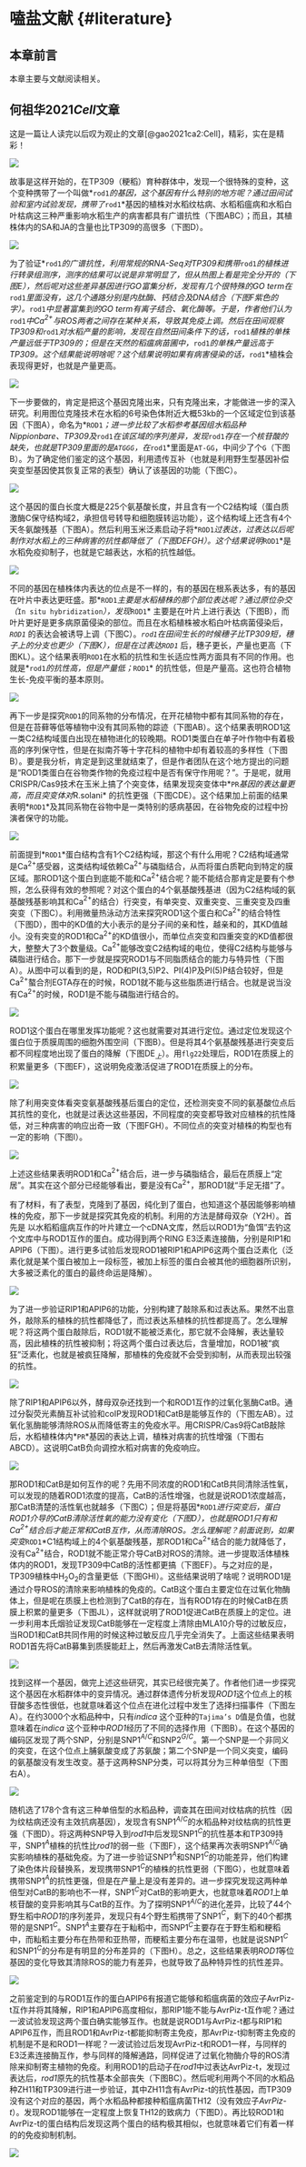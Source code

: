 # 嗑盐文献 {#literature}



## 本章前言

本章主要与文献阅读相关。

## 何祖华2021*Cell*文章

这是一篇让人读完以后叹为观止的文章[@gao2021ca2:Cell]，精彩，实在是精彩！

![](figures/何祖华Cell文章/17.png)

故事是这样开始的，在TP309（粳稻）育种群体中，发现一个很特殊的变种，这个变种携带了一个叫做*`rod1`*的基因，这个基因有什么特别的地方呢？通过田间试验和室内试验发现，携带了*`rod1`*基因的植株对水稻纹枯病、水稻稻瘟病和水稻白叶枯病这三种严重影响水稻生产的病害都具有广谱抗性（下图ABC）；而且，其植株体内的SA和JA的含量也比TP309的高很多（下图D）。

![](figures/何祖华Cell文章/1.png)

为了验证*`rod1`*的广谱抗性，利用常规的RNA-Seq对TP309和携带*`rod1`*的植株进行转录组测序，测序的结果可以说是非常明显了，但从热图上看是完全分开的（下图E），然后呢对这些差异基因进行GO富集分析，发现有几个很特殊的GO term在*`rod1`*里面没有，这几个通路分别是内肽酶、钙结合及DNA结合（下图F紫色的字）。*`rod1`*中显著富集到的GO term有离子结合、氧化酶等。于是，作者他们认为*`rod1`*中Ca$^{2+}$与ROS两者之间存在某种关系，导致其免疫上调。然后在田间观察TP309和*`rod1`*对水稻产量的影响，发现在自然田间条件下的话，*`rod1`*植株的单株产量远低于TP309的；但是在天然的稻瘟病苗圃中，*`rod1`*的单株产量远高于TP309。这个结果能说明啥呢？这个结果说明如果有病害侵染的话，*`rod1`*植株会表现得更好，也就是产量更高。

![](figures/何祖华Cell文章/2.png)

下一步要做的，肯定是把这个基因克隆出来，只有克隆出来，才能做进一步的深入研究。利用图位克隆技术在水稻的6号染色体附近大概53kb的一个区域定位到该基因（下图A），命名为*`ROD1`*；进一步比较了水稻参考基因组水稻品种Nippionbare、TP309及*`rod1`*在该区域的序列差异，发现*`rod1`*存在一个核苷酸的缺失，也就是TP309里面的是`ATGGG`，在*`rod1`*里面是`AT-GG`，中间少了个`G`（下图B）。为了确定他们鉴定的这个基因，利用遗传互补（也就是利用野生型基因补偿突变型基因使其恢复正常的表型）确认了该基因的功能（下图C）。

![](figures/何祖华Cell文章/3.png)

这个基因的蛋白长度大概是225个氨基酸长度，并且含有一个C2结构域（蛋白质激酶C保守结构域2，承担信号转导和细胞膜转运功能），这个结构域上还含有4个天冬氨酸残基（下图A）。然后利用玉米泛素启动子将*`ROD1`*过表达，过表达以后呢制作对水稻上的三种病害的抗性都降低了（下图DEFGH）。这个结果说明*`ROD1`*是水稻免疫抑制子，也就是它越表达，水稻的抗性越低。

![](figures/何祖华Cell文章/4.png)

不同的基因在植株体内表达的位点是不一样的，有的基因在根系表达多，有的基因在叶片中表达更旺盛。那*`ROD1`*主要是水稻植株的那个部位表达呢？通过原位杂交（*`In situ hybridization`*），发现*`ROD1`* 主要是在叶片上进行表达（下图B），而叶片更好是更多病原菌侵染的部位。而且在水稻植株被水稻白叶枯病菌侵染后，*`ROD1`* 的表达会被诱导上调（下图C）。*`rod1`*在田间生长的时候穗子比TP309短，穗子上的分支也更少（下图K），但是在过表达*`ROD1`* 后，穗子更长，产量也更高（下图KL）。这个结果表明`ROD1`在水稻的抗性和生长适应性两方面具有不同的作用。也就是*`rod1`*的抗性高，但是产量低；*`ROD1`* 的抗性低，但是产量高。这也符合植物生长-免疫平衡的基本原则。

![](figures/何祖华Cell文章/5.png)

再下一步是探究`ROD1`的同系物的分布情况，在开花植物中都有其同系物的存在，但是在苔藓等低等植物中没有其同系物的踪迹（下图AB）。这个结果表明ROD1这一类C2结构域蛋白出现在植物进化的较晚期。ROD1类蛋白在单子叶作物中有着极高的序列保守性，但是在拟南芥等十字花科的植物中却有着较高的多样性（下图B）。要是我分析，肯定是到这里就结束了，但是作者团队在这个地方提出的问题是“ROD1类蛋白在谷物类作物的免疫过程中是否有保守作用呢？”。于是呢，就用CRISPR/Cas9技术在玉米上搞了个突变体，结果发现突变体中*`PR`*基因的表达量更高，而且突变体对*R.solani* 的抗性更强（下图CDE）。这个结果加上前面的结果表明*`ROD1`*及其同系物在谷物中是一类特别的感病基因，在谷物免疫的过程中扮演者保守的功能。

<img src="figures/何祖华Cell文章/6.png"  />

前面提到*`ROD1`*蛋白结构含有1个C2结构域，那这个有什么用呢？C2结构域通常是Ca$^{2+}$感受器，这类结构域依赖Ca$^{2+}$与磷脂结合，从而将蛋白质靶向到特定的膜区域。那ROD1这个蛋白到底能不能和Ca$^{2+}$结合呢？能不能结合那肯定是要有个参照，怎么获得有效的参照呢？对这个蛋白的4个氨基酸残基进（因为C2结构域的氨基酸残基影响其和Ca$^{2+}$的结合）行突变，有单突变、双重突变、三重突变及四重突变（下图C）。利用微量热泳动方法来探究ROD1这个蛋白和Ca$^{2+}$的结合特性（下图D），图中的KD值的大小表示的是分子间的亲和性，越亲和的，其KD值越小。没有突变的ROD1和Ca$^{2+}$的KD值很小，而单位点突变和四重突变的KD值都很大，整整大了3个数量级。Ca$^{2+}$能够改变C2结构域的电位，使得C2结构与能够与磷脂进行结合。那下一步就是探究ROD1与不同脂质结合的能力与特异性（下图A）。从图中可以看到的是，ROD和PI(3,5)P2、PI(4)P及PI(5)P结合较好，但是Ca$^{2+}$螯合剂EGTA存在的时候，ROD1就不能与这些脂质进行结合。也就是说当没有Ca$^{2+}$的时候，ROD1是不能与磷脂进行结合的。

![](figures/何祖华Cell文章/7.png)

ROD1这个蛋白在哪里发挥功能呢？这也就需要对其进行定位。通过定位发现这个蛋白位于质膜周围的细胞外围空间（下图B）。但是将其4个氨基酸残基进行突变后都不同程度地出现了蛋白的降解（下图DE$_上$）。用`flg22`处理后，ROD1在质膜上的积累量更多（下图EF），这说明免疫激活促进了ROD1在质膜上的分布。

![](figures/何祖华Cell文章/8.png)

除了利用突变体看突变氨基酸残基后蛋白的定位，还检测突变不同的氨基酸位点后其抗性的变化，也就是过表达这些基因，不同程度的突变都导致对应植株的抗性降低，对三种病害的响应出奇一致（下图FGH）。不同位点的突变对植株的构型也有一定的影响（下图I）。

![](figures/何祖华Cell文章/9.png)

上述这些结果表明ROD1和Ca$^{2+}$结合后，进一步与磷脂结合，最后在质膜上“定居”。其实在这个部分已经能够看出，要是没有Ca$^{2+}$，那ROD1就“手足无措”了。

有了材料，有了表型，克隆到了基因，纯化到了蛋白，也知道这个基因能够影响植株的免疫，那下一步就是探究其免疫的机制。利用的方法是酵母双杂（Y2H）。首先是  以水稻稻瘟病互作的叶片建立一个cDNA文库，然后以ROD1为“鱼饵”去钓这个文库中与ROD1互作的蛋白。成功得到两个RING E3泛素连接酶，分别是RIP1和APIP6（下图）。进行更多试验后发现ROD1被RIP1和APIP6这两个蛋白泛素化（泛素化就是某个蛋白被加上一段标签，被加上标签的蛋白会被其他的细胞器所识别，大多被泛素化的蛋白的最终命运是降解）。

![](figures/何祖华Cell文章/10.png)

为了进一步验证RIP1和APIP6的功能，分别构建了敲除系和过表达系。果然不出意外，敲除系的植株的抗性都降低了，而过表达系植株的抗性都提高了。怎么理解呢？将这两个蛋白敲除后，ROD1就不能被泛素化，那它就不会降解，表达量较高，因此植株的抗性被抑制；将这两个蛋白过表达后，含量增加，ROD1被“疯狂”泛素化，也就是被疯狂降解，那植株的免疫就不会受到抑制，从而表现出较强的抗性。

![](figures/何祖华Cell文章/11.png)

除了RIP1和APIP6以外，酵母双杂还找到一个和ROD1互作的过氧化氢酶CatB。通过分裂荧光素酶互补试验和coIP发现ROD1和CatB是能够互作的（下图左AB）。过氧化氢酶能够清除ROS从而降低寄主的免疫水平。用CRISPR/Cas9将CatB敲除后，水稻植株体内*`PR`*基因的表达上调，植株对病害的抗性增强（下图右ABCD）。这说明CatB负向调控水稻对病害的免疫响应。

![](figures/何祖华Cell文章/12.png)

那ROD1和CatB是如何互作的呢？先用不同浓度的ROD1和CatB共同清除活性氧，可以发现的随着ROD1浓度的提高，CatB的活性增强，也就是说ROD1浓度越高，那CatB清楚的活性氧也就越多（下图C）；但是将基因*`ROD1`*进行突变后，蛋白ROD1介导的CatB清除活性氧的能力没有变化（下图D），也就是ROD1只有和Ca$^{2+}$结合后才能正常和CatB互作，从而清除ROS。怎么理解呢？前面说到，如果突变*`ROD1`*C1结构域上的4个氨基酸残基，那ROD1和Ca$^{2+}$结合的能力就降低了，没有Ca$^{2+}$结合，ROD1就不能正常介导CatB对ROS的清除。进一步提取活体植株体内的ROD1，发现TP309中CatB的活性都更搞（下图EF）。与之对应的是，TP309植株中H$_2$O$_2$的含量更低（下图GHI）。这些结果说明了啥呢？说明ROD1是通过介导ROS的清除来影响植株的免疫的。CatB这个蛋白主要定位在过氧化物酶体上，但是呢在质膜上也检测到了CatB的存在，当有ROD1存在的时候CatB在质膜上积累的量更多（下图JL），这样就说明了ROD1促进CatB在质膜上的定位。进一步利用本氏烟验证发现CatB能够在一定程度上清除由MLA10介导的过敏反应，当ROD1和CatB共同作用的时候这种过敏反应几乎完全消失了。上面这些结果表明ROD1首先将CatB募集到质膜能赶上，然后再激发CatB去清除活性氧。

![](figures/何祖华Cell文章/13.png)

找到这样一个基因，做完上述这些研究，其实已经很完美了。作者他们进一步探究这个基因在水稻群体中的变异情况。通过群体遗传分析发现*ROD1*这个位点上的核苷酸多态性很低，也就意味着这个位点在进化过程中发生了选择扫描事件（下图左A）。在约3000个水稻品种中，只有*indica* 这个亚种的`Tajima’s D`值是负值，也就意味着在*indica* 这个亚种中*ROD1*经历了不同的选择作用（下图B）。在这个基因的编码区发现了两个SNP，分别是SNP1$^{A/C}$和SNP2$^{G/C}$。第一个SNP是一个非同义的突变，在这个位点上脯氨酸变成了苏氨酸；第二个SNP是一个同义突变，编码的氨基酸没有发生改变。基于这两种SNP分类，可以将其分为三种单倍型（下图右A）。

![](figures/何祖华Cell文章/14.png)

随机选了178个含有这三种单倍型的水稻品种，调查其在田间对纹枯病的抗性（因为纹枯病还没有主效抗病基因），发现含有SNP1$^{A/C}$的水稻品种对纹枯病的抗性更强（下图D）。将这两种SNP导入到*rod1*中后发现SNP1$^{C}$的抗性基本和TP309持平，SNP1$^{A}$植株的抗性比*rod1*的弱一些（下图F），这个结果再次表明SNP1$^{A/C}$确实影响植株的基础免疫。为了进一步验证SNP1$^{A}$和SNP1$^{C}$的功能差异，他们构建了染色体片段替换系，发现携带SNP1$^{C}$的植株的抗性更弱（下图G），也就意味着携带SNP1$^{A}$的抗性更强，但是在产量上是没有差异的。进一步探究发现这两种单倍型对CatB的影响也不一样，SNP1$^{C}$对CatB的影响更大，也就意味着*ROD1*上单核苷酸的变异影响其与CatB的互作。为了探明SNP1$^{A/C}$的进化差异，比较了44个野生稻中*ROD1*的序列差异，发现只有4个野生稻携带了SNP1$^{C}$，剩下的40个都携带的是SNP1$^{C}$。SNP1$^{A}$主要存在于籼稻中，而SNP1$^{C}$主要存在于野生稻和粳稻中，而籼稻主要分布在热带和亚热带，而粳稻主要分布在温带，也就是说SNP1$^{C}$和SNP1$^{C}$的分布是有明显的分布差异的（下图H）。总之，这些结果表明*ROD1*等位基因的变化导致其清除ROS的能力有差异，也就导致了品种特异性的抗性差异。

![](figures/何祖华Cell文章/15.png)

之前鉴定到的与ROD1互作的蛋白APIP6有报道它能够和稻瘟病菌的效应子AvrPiz-t互作并将其降解，RIP1和APIP6高度相似，那RIP1能不能与AvrPiz-t互作呢？通过一波试验发现这两个蛋白确实能够互作。也就是说ROD1与AvrPiz-t都与RIP1和APIP6互作，而且ROD1和AvrPiz-t都能抑制寄主免疫，那AvrPiz-t抑制寄主免疫的机制是不是和ROD1一样呢？一波试验过后发现AvrPiz-t和ROD1一样，与同样的E3泛素连接酶互作，参与同样的降解通路，同样促进了过氧化物酶介导的ROS清除来抑制寄主植物的免疫。利用ROD1的启动子在*rod1*中过表达AvrPiz-t，发现过表达后，*rod1*原先的抗性基本全部丧失（下图BC）。然后呢利用两个不同的水稻品种ZH11和TP309进行进一步验证，其中ZH11含有AvrPiz-t的抗性基因，而TP309没有这个对应的基因，两个水稻品种都接种稻瘟病菌TH12（没有效应子*AvrPiz-t*）。发现ROD1能够在一定程度上恢复TH12的致病力（下图D）。再比较ROD1和AvrPiz-t的蛋白结构后发现这两个蛋白的结构极其相似，也就意味着它们有着一样的的免疫抑制机制。

![](figures/何祖华Cell文章/16.png)



